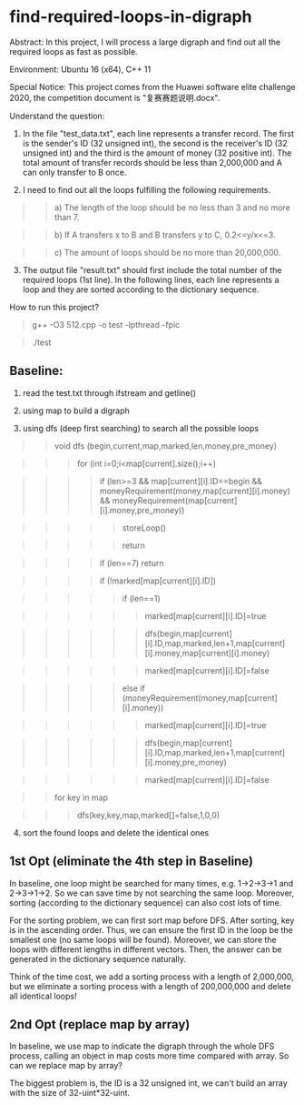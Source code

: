 # find-required-loops-in-digraph
Abstract: In this project, I will process a large digraph and find out all the required loops as fast as possible.

Environment: Ubuntu 16 (x64), C++ 11

Special Notice: This project comes from the Huawei software elite challenge 2020, the competition document is "复赛赛题说明.docx".

Understand the question: 

1. In the file "test_data.txt", each line represents a transfer record. The first is the sender's ID (32 unsigned int), the second is the receiver's ID (32 unsigned int) and the third is the amount of money (32 positive int). The total amount of transfer records should be less than 2,000,000 and A can only transfer to B once. 

2. I need to find out all the loops fulfilling the following requirements. 

>>a) The length of the loop should be no less than 3 and no more than 7. 
  
>>b) If A transfers x to B and B transfers y to C, 0.2<=y/x<=3.
  
>>c) The amount of loops should be no more than 20,000,000.
  
3. The output file "result.txt" should first include the total number of the required loops (1st line). In the following lines, each line represents a loop and they are sorted according to the dictionary sequence.

How to run this project?

>g++ -O3 512.cpp -o test -lpthread -fpic

>./test

Baseline:
----

1. read the test.txt through ifstream and getline()

2. using map to build a digraph

3. using dfs (deep first searching) to search all the possible loops

>>void dfs (begin,current,map,marked,len,money,pre_money)

>>>for (int i=0;i<map[current].size();i++)

>>>>if (len>=3 && map[current][i].ID==begin && moneyRequirement(money,map[current][i].money) && moneyRequirement(map[current][i].money,pre_money))

>>>>>storeLoop()

>>>>>return

>>>>if (len==7) return

>>>>if (!marked[map[current][i].ID])

>>>>>if (len==1) 

>>>>>>marked[map[current][i].ID]=true

>>>>>>dfs(begin,map[current][i].ID,map,marked,len+1,map[current][i].money,map[current][i].money)

>>>>>>marked[map[current][i].ID]=false

>>>>>else if (moneyRequirement(money,map[current][i].money))

>>>>>>marked[map[current][i].ID]=true

>>>>>>dfs(begin,map[current][i].ID,map,marked,len+1,map[current][i].money,pre_money)

>>>>>>marked[map[current][i].ID]=false

>>for key in map

>>>dfs(key,key,map,marked[]=false,1,0,0)

4. sort the found loops and delete the identical ones

1st Opt (eliminate the 4th step in Baseline)
----

In baseline, one loop might be searched for many times, e.g. 1->2->3->1 and 2->3->1->2. So we can save time by not searching the same loop. Moreover, sorting (according to the dictionary sequence) can also cost lots of time.

For the sorting problem, we can first sort map before DFS. After sorting, key is in the ascending order. Thus, we can ensure the first ID in the loop be the smallest one (no same loops will be found). Moreover, we can store the loops with different lengths in different vectors. Then, the answer can be generated in the dictionary sequence naturally.

Think of the time cost, we add a sorting process with a length of 2,000,000, but we eliminate a sorting process with a length of 200,000,000 and delete all identical loops!

2nd Opt (replace map by array)
----

In baseline, we use map to indicate the digraph through the whole DFS process, calling an object in map costs more time compared with array. So can we replace map by array?

The biggest problem is, the ID is a 32 unsigned int, we can't build an array with the size of 32-uint*32-uint.
